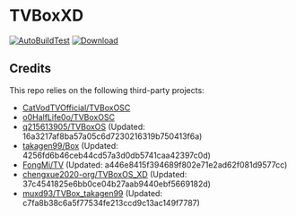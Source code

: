 # TVBoxXD

[![AutoBuildTest](https://github.com/chengxue2020-org/TVBoxOS_XD/actions/workflows/auto_build.yml/badge.svg)](https://github.com/chengxue2020-org/TVBoxOS_XD/actions/workflows/auto_build.yml)
[![Download](https://img.shields.io/github/v/release/chengxue2020-org/TVBoxOS_XD?color=green&logoColor=green&label=Download&logo=DocuSign)](https://github.com/chengxue2020-org/TVBoxOS_XD/releases)

## Credits
This repo relies on the following third-party projects:
- [CatVodTVOfficial/TVBoxOSC](https://github.com/CatVodTVOfficial/TVBoxOSC)
- [o0HalfLife0o/TVBoxOSC](https://github.com/o0HalfLife0o/TVBoxOSC/releases)
- [q215613905/TVBoxOS](https://github.com/q215613905/TVBoxOS) (Updated: 16a3217af8ba57a05c6d7230216319b750413f6a)
- [takagen99/Box](https://github.com/takagen99/Box) (Updated: 4256fd6b46ceb44cd57a3d0db5741caa42397c0d)
- [FongMi/TV](https://github.com/FongMi/TV) (Updated: a446e8415f394689f802e71e2ad62f081d9577cc)
- [chengxue2020-org/TVBoxOS_XD](https://github.com/chengxue2020-org/TVBoxOS_XD) (Updated: 37c4541825e6bb0ce04b27aab9440ebf5669182d)
- [muxd93/TVBox_takagen99](https://github.com/muxd93/TVBox_takagen99) (Updated: c7fa8b38c6a5f77534fe213ccd9c13ac149f7787)

